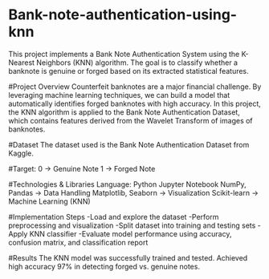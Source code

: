 # Bank-note-authentication-using-knn
This project implements a Bank Note Authentication System using the K-Nearest Neighbors (KNN) algorithm.
The goal is to classify whether a banknote is genuine or forged based on its extracted statistical features.

#Project Overview
Counterfeit banknotes are a major financial challenge. By leveraging machine learning techniques, we can build a model that automatically identifies forged banknotes with high accuracy.
In this project, the KNN algorithm is applied to the Bank Note Authentication Dataset, which contains features derived from the Wavelet Transform of images of banknotes.

#Dataset
The dataset used is the Bank Note Authentication Dataset from Kaggle.

#Target:
0 → Genuine Note
1 → Forged Note

#Technologies & Libraries
Language: Python
Jupyter Notebook
NumPy, Pandas → Data Handling
Matplotlib, Seaborn → Visualization
Scikit-learn → Machine Learning (KNN)

#Implementation Steps
-Load and explore the dataset
-Perform preprocessing and visualization
-Split dataset into training and testing sets
-Apply KNN classifier
-Evaluate model performance using accuracy, confusion matrix, and classification report

#Results
The KNN model was successfully trained and tested.
Achieved high accuracy 97% in detecting forged vs. genuine notes.

